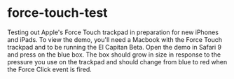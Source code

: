 # force-touch-test
Testing out Apple's Force Touch trackpad in preparation for new iPhones and iPads. To view the demo, you'll need a Macbook with the Force Touch trackpad and to be running the El Capitan Beta. Open the demo in Safari 9 and press on the blue box. The box should grow in size in response to the pressure you use on the trackpad and should change from blue to red when the Force Click event is fired.
